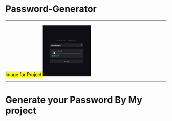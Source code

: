 # Password-Generator
<hr>
<mark>Image for Project </mark>
<img src="password.jpg" width="150" onmouseover="window.open(domain.URL)">
<hr>
<h1>Generate your Password By My project</h1>
